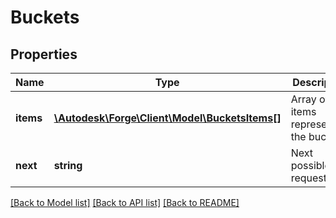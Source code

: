 # Buckets

## Properties
Name | Type | Description | Notes
------------ | ------------- | ------------- | -------------
**items** | [**\Autodesk\Forge\Client\Model\BucketsItems[]**](BucketsItems.md) | Array of items representing the buckets | 
**next** | **string** | Next possible request | 

[[Back to Model list]](../README.md#documentation-for-models) [[Back to API list]](../README.md#documentation-for-api-endpoints) [[Back to README]](../README.md)


